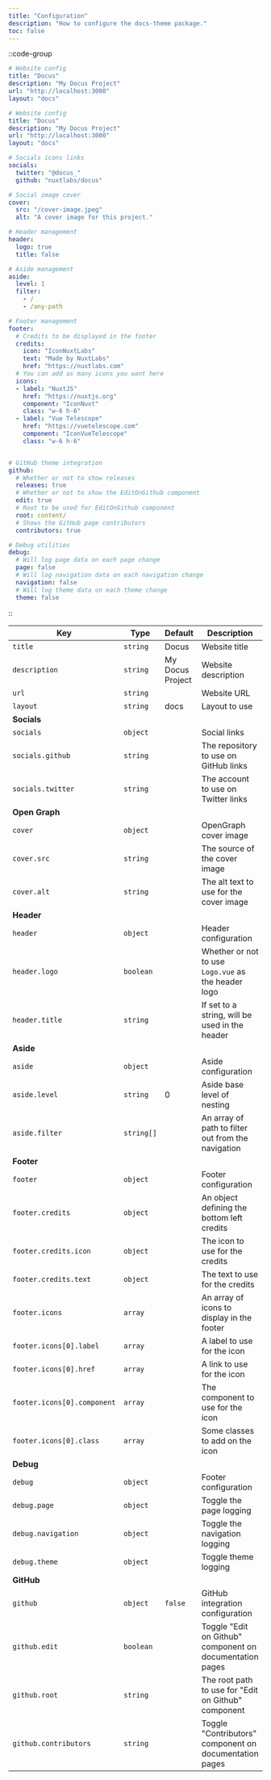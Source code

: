 ```yaml
---
title: "Configuration"
description: "How to configure the docs-theme package."
toc: false
---
```


::code-group

```yaml [Minimal _theme.yml]
# Website config
title: "Docus"
description: "My Docus Project"
url: "http://localhost:3000"
layout: "docs"
```

```yaml [Complete _theme.yml]
# Website config
title: "Docus"
description: "My Docus Project"
url: "http://localhost:3000"
layout: "docs"

# Socials icons links
socials:
  twitter: "@docus_"
  github: "nuxtlabs/docus"

# Social image cover
cover:
  src: "/cover-image.jpeg"
  alt: "A cover image for this project."

# Header management
header:
  logo: true
  title: false

# Aside management
aside:
  level: 1
  filter:
    - /
    - /any-path

# Footer management
footer:
  # Credits to be displayed in the footer
  credits:
    icon: "IconNuxtLabs"
    text: "Made by NuxtLabs"
    href: "https://nuxtlabs.com"
  # You can add as many icons you want here
  icons:
  - label: "NuxtJS"
    href: "https://nuxtjs.org"
    component: "IconNuxt"
    class: "w-6 h-6"
  - label: "Vue Telescope"
    href: "https://vuetelescope.com"
    component: "IconVueTelescope"
    class: "w-6 h-6"


# GitHub theme integration
github:
  # Whether or not to show releases
  releases: true
  # Whether or not to show the EditOnGithub component
  edit: true
  # Root to be used for EditOnGithub component
  root: content/
  # Shows the GitHub page contributors
  contributors: true

# Debug utilities
debug:
  # Will log page data on each page change
  page: false
  # Will log navigation data on each navigation change
  navigation: false
  # Will log theme data on each theme change
  theme: false
```

::

| **Key**                     | **Type**   | **Default**      | **Description**                                          |
| --------------------------- | ---------- | ---------------- | -------------------------------------------------------- |
| `title`                     | `string`   | Docus            | Website title                                            |
| `description`               | `string`   | My Docus Project | Website description                                      |
| `url`                       | `string`   |                  | Website URL                                              |
| `layout`                    | `string`   | docs             | Layout to use                                            |
| **Socials**                 |            |                  |                                                          |
| `socials`                   | `object`   |                  | Social links                                             |
| `socials.github`            | `string`   |                  | The repository to use on GitHub links                    |
| `socials.twitter`           | `string`   |                  | The account to use on Twitter links                      |
| **Open Graph**              |            |                  |                                                          |
| `cover`                     | `object`   |                  | OpenGraph cover image                                    |
| `cover.src`                 | `string`   |                  | The source of the cover image                            |
| `cover.alt`                 | `string`   |                  | The alt text to use for the cover image                  |
| **Header**                  |            |                  |                                                          |
| `header`                    | `object`   |                  | Header configuration                                     |
| `header.logo`               | `boolean`  |                  | Whether or not to use `Logo.vue` as the header logo      |
| `header.title`              | `string`   |                  | If set to a string, will be used in the header           |
| **Aside**                   |            |                  |                                                          |
| `aside`                     | `object`   |                  | Aside configuration                                      |
| `aside.level`               | `string`   | 0                | Aside base level of nesting                              |
| `aside.filter`              | `string[]` |                  | An array of path to filter out from the navigation       |
| **Footer**                  |            |                  |                                                          |
| `footer`                    | `object`   |                  | Footer configuration                                     |
| `footer.credits`            | `object`   |                  | An object defining the bottom left credits               |
| `footer.credits.icon`       | `object`   |                  | The icon to use for the credits                          |
| `footer.credits.text`       | `object`   |                  | The text to use for the credits                          |
| `footer.icons`              | `array`    |                  | An array of icons to display in the footer               |
| `footer.icons[0].label`     | `array`    |                  | A label to use for the icon                              |
| `footer.icons[0].href`      | `array`    |                  | A link to use for the icon                               |
| `footer.icons[0].component` | `array`    |                  | The component to use for the icon                        |
| `footer.icons[0].class`     | `array`    |                  | Some classes to add on the icon                          |
| **Debug**                   |            |                  |                                                          |
| `debug`                     | `object`   |                  | Footer configuration                                     |
| `debug.page`                | `object`   |                  | Toggle the page logging                                  |
| `debug.navigation`          | `object`   |                  | Toggle the navigation logging                            |
| `debug.theme`               | `object`   |                  | Toggle theme logging                                     |
| **GitHub**                  |            |                  |                                                          |
| `github`                    | `object`   | `false`          | GitHub integration configuration                         |
| `github.edit`               | `boolean`  |                  | Toggle "Edit on Github" component on documentation pages |
| `github.root`               | `string`   |                  | The root path to use for "Edit on Github" component      |
| `github.contributors`       | `string`   |                  | Toggle "Contributors" component on documentation pages   |
